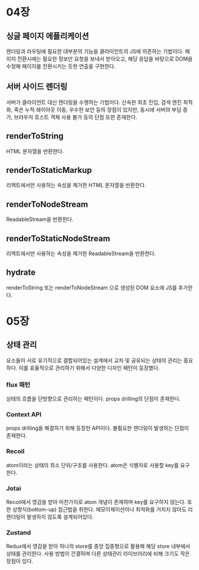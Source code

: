 # 04장

## 싱글 페이지 에플리케이션

렌더링과 라우팅에 필요한 대부분의 기능을 클라이언트의 JS에 의존하는 기법이다. 페이지 전환시에는 필요한 정보만 요청을 보내서 받아오고, 해당 응답을 바탕으로 DOM을 수정해 페이지를 전환시키는 듯한 연출을 구현한다.

## 서버 사이드 렌더링

서버가 클라이언트 대신 렌더링을 수행하는 기법이다. 신속한 최초 진입, 검색 엔진 최적화, 족은 누적 레이아웃 이동, 우수한 보안 등의 장점이 있지만, 동시에 서버의 부담 증가, 브라우저 호스트 객체 사용 불가 등의 단점 또한 존재한다.

## renderToString

HTML 문자열을 반환한다.

## renderToStaticMarkup

리액트에서만 사용하는 속성을 제거한 HTML 문자열을 반환한다.

## renderToNodeStream

ReadableStream을 반환한다.

## renderToStaticNodeStream

리액트에서만 사용하는 속성을 제거한 ReadableStream을 반환한다.

## hydrate

renderToString 또는 renderToNodeStream 으로 생성된 DOM 요소에 JS를 추가한다.

# 05장

## 상태 관리

요소들이 서로 유기적으로 결합되어있는 설계에서 교차 및 공유되는 상태의 관리는 중요하다. 이를 효율적으로 관리하기 위해서 다양한 디자인 패턴이 등장했다.

### flux 패턴

상태의 흐름을 단방향으로 관리하는 패턴이다. props drilling의 단점이 존재한다.

### Context API

props drilling을 해결하기 위해 등장한 API이다. 불필요한 렌더링이 발생하는 단점이 존재한다.

### Recoil

atom이라는 상태의 최소 단위/구조를 사용한다. atom은 식별자로 사용할 key를 요구한다.

### Jotai

Recoil에서 영감을 받아 마찬가지로 atom 개념이 존재하며 key를 요구하지 않는다. 또한 상향식(bottom-up) 접근법을 취한다. 메모이제이션이나 최적화를 거치지 않아도 리렌더링이 발생하지 않도록 설계되어있다.

### Zustand

Redux에서 영감을 받아 하나의 store를 중앙 집중형으로 활용해 해당 store 내부에서 상태를 관리한다. 사용 방법이 간결하며 다른 상태관리 라이브러리에 비해 크기도 작은 장점이 있다.
